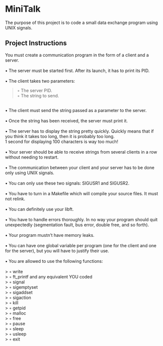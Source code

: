 # MiniTalk
The purpose of this project is to code a small data exchange program
using UNIX signals.

## Project Instructions
You must create a communication program in the form of a client and a server.<br>
<br>
• The server must be started first. After its launch, it has to print its PID.<br>
<br>
• The client takes two parameters:<br>
> ◦ The server PID.<br>
> ◦ The string to send.<br>
<br>
• The client must send the string passed as a parameter to the server.<br>
<br>
• Once the string has been received, the server must print it.<br>
<br>
• The server has to display the string pretty quickly. Quickly means that if you think it takes too long, then it is probably too long.<br>
1 second for displaying 100 characters is way too much!<br>
<br>
• Your server should be able to receive strings from several clients in a row without needing to restart.<br>
<br>
• The communication between your client and your server has to be done only using UNIX signals.<br>
<br>
• You can only use these two signals: SIGUSR1 and SIGUSR2.<br>
<br>
• You have to turn in a Makefile which will compile your source files. It must not relink.<br>
<br>
• You can definitely use your libft.<br>
<br>
• You have to handle errors thoroughly. In no way your program should quit unexpectedly (segmentation fault, bus error, double free, and so forth).<br>
<br>
• Your program mustn’t have memory leaks.<br>
<br>
• You can have one global variable per program (one for the client and one for the server), but you will have to justify their use.<br>
<br>
• You are allowed to use the following functions:<br>
<br>
> ◦ write<br>
> ◦ ft_printf and any equivalent YOU coded<br>
> ◦ signal<br>
> ◦ sigemptyset<br>
> ◦ sigaddset<br>
> ◦ sigaction<br>
> ◦ kill<br>
> ◦ getpid<br>
> ◦ malloc<br>
> ◦ free<br>
> ◦ pause<br>
> ◦ sleep<br>
> ◦ usleep<br>
> ◦ exit<br>
